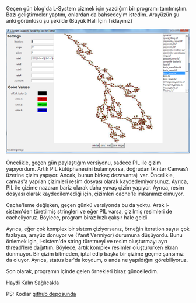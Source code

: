 <!-- 
.. description: Python tk ile yazdığım L-System çizme aracına bazı güncellemeler yaptım
.. date: 2014/07/17 22:11
.. title: L-System aracı güncellemeleri
.. slug: l-system-tool-updates
-->


Geçen gün blog'da L-System çizmek için yazdığım bir programı tanıtmıştım. Bazı geliştirmeler yaptım, onlardan da bahsedeyim istedim.
Arayüzün şu anki görüntüsü şu şekilde (Büyük Hali İçin Tıklayınız)

[ ![Screenshot](/images/myKGvC6.png) ](/images/myKGvC6.png)<!-- TEASER_END -->

Öncelikle, geçen gün paylaştığım versiyonu, sadece PIL ile çizim yapıyordum. Artık PIL kütüphanesini bulamıyorsa, doğrudan tkinter
Canvas'ı üzerine çizim yapıyor. Ancak, bunun birkaç dezavantajı var. Öncelikle, canvas'a yapılan çizimleri resim dosyası olarak
kaydedemiyorsunuz. Ayrıca, PIL ile çizime nazaran bariz olarak daha yavaş çizim yapıyor. Ayrıca, resim dosyası olarak kaydedilemediği
için, çizimleri cache'le imkanımız olmuyor.

Cache'leme değişken, geçen günkü versiyonda bu da yoktu. Artık l-sistem'den türetilmiş stringleri ve eğer PIL varsa, çizilmiş resimleri
de cacheliyoruz. Böylece, program biraz hızlı çalışır hale geldi.

Ayrıca, eğer çok komplex bir sistem çiziyorsanız, örneğin iteration sayısı çok fazlaysa, arayüz donuyor ve (Yanıt Vermiyor) durumuna düşüyordu.
Bunu önlemek için, l-sistem'de string türetmeyi ve resim oluşturmayı ayrı thread'lere dağıttım. Böylece, artık komplex resimler oluştururken
ekran donmuyor. Bir çizim bitmeden, iptal edip başka bir çizime geçme şansımız da oluyor. Ayrıca, status bar'da koydum, o anda ne yapıldığını görebiliyoruz.

Son olarak, programın içinde gelen örnekleri biraz güncelledim.

Haydi Kalın Sağlıcakla

PS: Kodlar [github deposunda](https://github.com/yasar11732/tklsystem)
